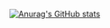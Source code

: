 [![Anurag's GitHub stats](https://github-readme-stats.vercel.app/api?username=Alok-Joshi&theme=merko&count_private=true)](https://github.com/anuraghazra/github-readme-stats)
